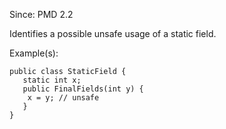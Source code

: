 Since: PMD 2.2

Identifies a possible unsafe usage of a static field.

Example(s):
```
public class StaticField {
   static int x;
   public FinalFields(int y) {
    x = y; // unsafe
   }
}
```
